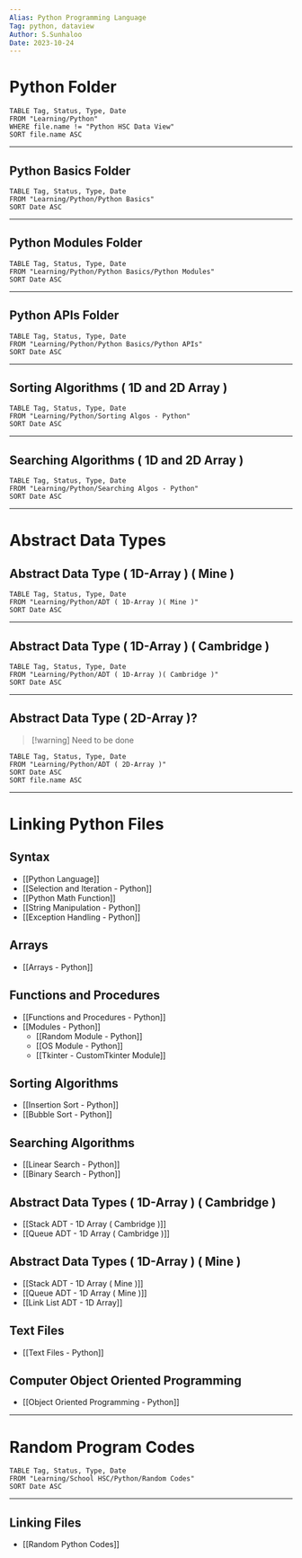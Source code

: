 ```yaml
---
Alias: Python Programming Language
Tag: python, dataview
Author: S.Sunhaloo
Date: 2023-10-24
---
```


# Python Folder

```dataview
TABLE Tag, Status, Type, Date
FROM "Learning/Python"
WHERE file.name != "Python HSC Data View"
SORT file.name ASC
```

---

## Python Basics Folder

```dataview
TABLE Tag, Status, Type, Date
FROM "Learning/Python/Python Basics"
SORT Date ASC
```

---

## Python Modules Folder

```dataview
TABLE Tag, Status, Type, Date
FROM "Learning/Python/Python Basics/Python Modules"
SORT Date ASC
```

---

## Python APIs Folder

```dataview
TABLE Tag, Status, Type, Date
FROM "Learning/Python/Python Basics/Python APIs"
SORT Date ASC
```

---

## Sorting Algorithms ( 1D and 2D Array )

```dataview
TABLE Tag, Status, Type, Date
FROM "Learning/Python/Sorting Algos - Python"
SORT Date ASC
```

---

## Searching Algorithms ( 1D and 2D Array )

```dataview
TABLE Tag, Status, Type, Date
FROM "Learning/Python/Searching Algos - Python"
SORT Date ASC
```

---

# Abstract Data Types

## Abstract Data Type ( 1D-Array ) ( Mine )

```dataview
TABLE Tag, Status, Type, Date
FROM "Learning/Python/ADT ( 1D-Array )( Mine )"
SORT Date ASC
```

---


## Abstract Data Type ( 1D-Array ) ( Cambridge )

```dataview
TABLE Tag, Status, Type, Date
FROM "Learning/Python/ADT ( 1D-Array )( Cambridge )"
SORT Date ASC
```

---

## Abstract Data Type ( 2D-Array )?

>[!warning] Need to be done

```dataview
TABLE Tag, Status, Type, Date
FROM "Learning/Python/ADT ( 2D-Array )"
SORT Date ASC
SORT file.name ASC
```

---

# Linking Python Files

## Syntax

- [[Python Language]]
- [[Selection and Iteration - Python]]
- [[Python Math Function]]
- [[String Manipulation - Python]]
- [[Exception Handling - Python]]

## Arrays

- [[Arrays - Python]]

## Functions and Procedures

- [[Functions and Procedures - Python]]
- [[Modules - Python]]
	- [[Random Module - Python]]
	- [[OS Module - Python]]
	- [[Tkinter - CustomTkinter Module]]

## Sorting Algorithms

- [[Insertion Sort - Python]]
- [[Bubble Sort - Python]]

## Searching Algorithms

- [[Linear Search - Python]]
- [[Binary Search - Python]]

## Abstract Data Types ( 1D-Array ) ( Cambridge )

- [[Stack ADT - 1D Array ( Cambridge )]]
- [[Queue ADT - 1D Array ( Cambridge )]]

## Abstract Data Types ( 1D-Array ) ( Mine )

- [[Stack ADT - 1D Array ( Mine )]]
- [[Queue ADT - 1D Array ( Mine )]]
- [[Link List ADT - 1D Array]]

## Text Files

- [[Text Files - Python]]

## Computer Object Oriented Programming

- [[Object Oriented Programming - Python]]

---

# Random Program Codes

```dataview
TABLE Tag, Status, Type, Date
FROM "Learning/School HSC/Python/Random Codes"
SORT Date ASC
```

---

## Linking Files

- [[Random Python Codes]]